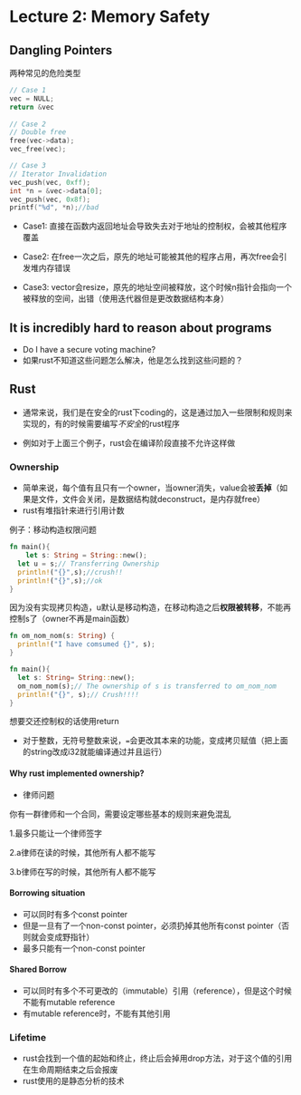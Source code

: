 # Lecture 2: Memory Safety

## Dangling Pointers

两种常见的危险类型

```c
// Case 1
vec = NULL;
return &vec
  
// Case 2
// Double free
free(vec->data);
vec_free(vec);

// Case 3
// Iterator Invalidation
vec_push(vec, 0xff);
int *n = &vec->data[0];
vec_push(vec, 0x8f);
printf("%d", *n);//bad
```

- Case1: 直接在函数内返回地址会导致失去对于地址的控制权，会被其他程序覆盖

- Case2: 在free一次之后，原先的地址可能被其他的程序占用，再次free会引发堆内存错误

- Case3: vector会resize，原先的地址空间被释放，这个时候n指针会指向一个被释放的空间，出错（使用迭代器但是更改数据结构本身）

## It is incredibly hard to reason about programs

- Do I have a secure voting machine?
- 如果rust不知道这些问题怎么解决，他是怎么找到这些问题的？

## Rust

- 通常来说，我们是在安全的rust下coding的，这是通过加入一些限制和规则来实现的，有的时候需要编写*不安全*的rust程序

- 例如对于上面三个例子，rust会在编译阶段直接不允许这样做

### Ownership

- 简单来说，每个值有且只有一个owner，当owner消失，value会被**丢掉**（如果是文件，文件会关闭，是数据结构就deconstruct，是内存就free）
- rust有堆指针来进行引用计数 

例子：移动构造权限问题

```rust
fn main(){
	let s: String = String::new();
  let u = s;// Transferring Ownership
  println!("{}",s);//crush!!
  println!("{}",s);//ok
}
```

因为没有实现拷贝构造，u默认是移动构造，在移动构造之后**权限被转移**，不能再控制s了（owner不再是main函数）

```rust
fn om_nom_nom(s: String) {
  println!("I have comsumed {}", s);
}

fn main(){
  let s: String= String::new();
  om_nom_nom(s);// The ownership of s is transferred to om_nom_nom
  println!("{}", s);// Crush!!!!
}
```

想要交还控制权的话使用return

- 对于整数，无符号整数来说，`=`会更改其本来的功能，变成拷贝赋值（把上面的string改成i32就能编译通过并且运行）

#### Why rust implemented ownership?

- 律师问题

你有一群律师和一个合同，需要设定哪些基本的规则来避免混乱

1.最多只能让一个律师签字

2.a律师在读的时候，其他所有人都不能写

3.b律师在写的时候，其他所有人都不能写

#### Borrowing situation

- 可以同时有多个const pointer
- 但是一旦有了一个non-const pointer，必须扔掉其他所有const pointer（否则就会变成野指针）
- 最多只能有一个non-const pointer

#### Shared Borrow

- 可以同时有多个不可更改的（immutable）引用（reference），但是这个时候不能有mutable reference
- 有mutable reference时，不能有其他引用



### Lifetime

- rust会找到一个值的起始和终止，终止后会掉用drop方法，对于这个值的引用在生命周期结束之后会报废
- rust使用的是静态分析的技术

  





